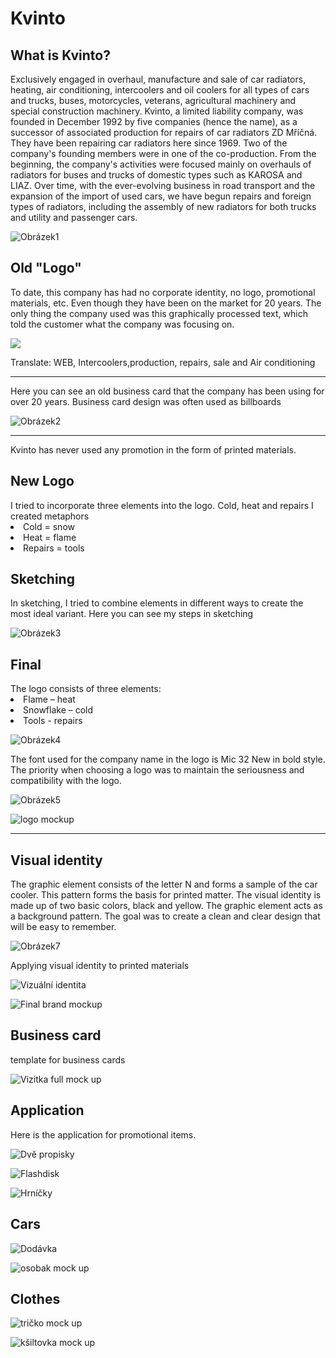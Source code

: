 
<h1>Kvinto</h1>
<h2>What is Kvinto?</h2>
Exclusively engaged in overhaul, manufacture and sale of car radiators, heating, air conditioning, intercoolers and oil coolers for all types of cars and trucks, buses, motorcycles, veterans, agricultural machinery and special construction machinery. Kvinto, a limited liability company, was founded in December 1992 by five companies (hence the name), as a successor of associated production for repairs of car radiators ZD Mříčná. They have been repairing car radiators here since 1969. Two of the company's founding members were in one of the co-production. From the beginning, the company's activities were focused mainly on overhauls of radiators for buses and trucks of domestic types such as KAROSA and LIAZ. Over time, with the ever-evolving business in road transport and the expansion of the import of used cars, we have begun repairs and foreign types of radiators, including the assembly of new radiators for both trucks and utility and passenger cars.

![Obrázek1](https://user-images.githubusercontent.com/73166204/110447805-e04ab280-80c0-11eb-917f-112ac82a5ccc.png)


<h2>Old "Logo"</h2>
To date, this company has had no corporate identity, no logo, promotional materials, etc.
Even though they have been on the market for 20 years. The only thing the company used was this graphically processed text, which told the customer what the company was focusing on.

![](https://user-images.githubusercontent.com/73166204/110362754-f6fdf480-8041-11eb-9af2-39dafd5476b9.png)

Translate: WEB, Intercoolers,production, repairs, sale and Air conditioning

______________________________________________________________________________
Here you can see an old business card that the company has been using for over 20 years. Business card design was often used as billboards

![Obrázek2](https://user-images.githubusercontent.com/73166204/110364245-d20a8100-8043-11eb-8628-79aa25270a97.jpg)

______________________________________________________________________________
Kvinto has never used any promotion in the form of printed materials.

<h2>New Logo</h2>
I tried to incorporate three elements into the logo. Cold, heat and repairs
I created metaphors
<li>Cold = snow</li>
<li>Heat = flame</li>
<li>Repairs = tools</li>

<h2>Sketching</h2>
In sketching, I tried to combine elements in different ways to create the most ideal variant. 
Here you can see my steps in sketching

![Obrázek3](https://user-images.githubusercontent.com/73166204/110373611-f704f100-804f-11eb-881c-f88b465f63dd.png)

<h2>Final</h2>
The logo consists of three elements:
<li>Flame – heat</li>
<li>Snowflake – cold</li>
<li>Tools - repairs</li>

![Obrázek4](https://user-images.githubusercontent.com/73166204/110373794-30d5f780-8050-11eb-91c3-0a45b607399c.png)

The font used for the company name in the logo is Mic 32 New in bold style. The priority when choosing a logo was to maintain the seriousness and compatibility with the logo.

![Obrázek5](https://user-images.githubusercontent.com/73166204/110374182-a6da5e80-8050-11eb-9e68-3e1a526bd6ad.png)

![logo mockup](https://user-images.githubusercontent.com/73166204/110374408-f1f47180-8050-11eb-9af0-c8defc59a501.jpg)
___________________________________________________
<h2>Visual identity</h2>
 
 The graphic element consists of the letter N and forms a sample of the car cooler. This pattern forms the basis for printed matter. The visual identity is made up of two basic colors, black and yellow. The graphic element acts as a background pattern. The goal was to create a clean and clear design that will be easy to remember. 
 

![Obrázek7](https://user-images.githubusercontent.com/73166204/110374636-2ff19580-8051-11eb-96b0-8f6b3cbcdf0a.png)

Applying visual identity to printed materials

![Vizuální identita](https://user-images.githubusercontent.com/73166204/110374890-852da700-8051-11eb-861c-b1771239801a.jpg)



![Final brand mockup](https://user-images.githubusercontent.com/73166204/110376891-09812980-8054-11eb-946b-29275f43075f.jpg)


 <h2>Business card</h2>
 template for business cards
 
 ![Vizitka full mock up](https://user-images.githubusercontent.com/73166204/110376435-78aa4e00-8053-11eb-8bf3-95550c0df88f.jpg)


<h2>Application</h2>
Here is the application for promotional items.

![Dvě propisky](https://user-images.githubusercontent.com/73166204/110375755-aba01200-8052-11eb-9a86-067b2a44952d.jpg)

![Flashdisk](https://user-images.githubusercontent.com/73166204/110375817-bce91e80-8052-11eb-80a0-a07e5bda018b.png)

![Hrníčky](https://user-images.githubusercontent.com/73166204/110376086-10f40300-8053-11eb-8e5f-d8f4cf5ba424.jpg)

 <h2>Cars</h2>

![Dodávka](https://user-images.githubusercontent.com/73166204/110376137-20734c00-8053-11eb-8527-69462b326ac9.png)

![osobak mock up](https://user-images.githubusercontent.com/73166204/110376200-31bc5880-8053-11eb-8228-259f464d3968.png)

 <h2>Clothes</h2>

![tričko mock up](https://user-images.githubusercontent.com/73166204/110376236-3bde5700-8053-11eb-8750-8acf283c588e.png)

![kšiltovka mock up](https://user-images.githubusercontent.com/73166204/110376269-4862af80-8053-11eb-94a0-677557259f02.jpg)







